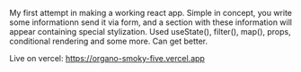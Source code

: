 My first attempt in making a working react app.
Simple in concept, you write some informationn send it via form, and a section with these information will appear containing special stylization.
Used useState(), filter(), map(), props, conditional rendering and some more. Can get better.

Live on vercel: https://organo-smoky-five.vercel.app
